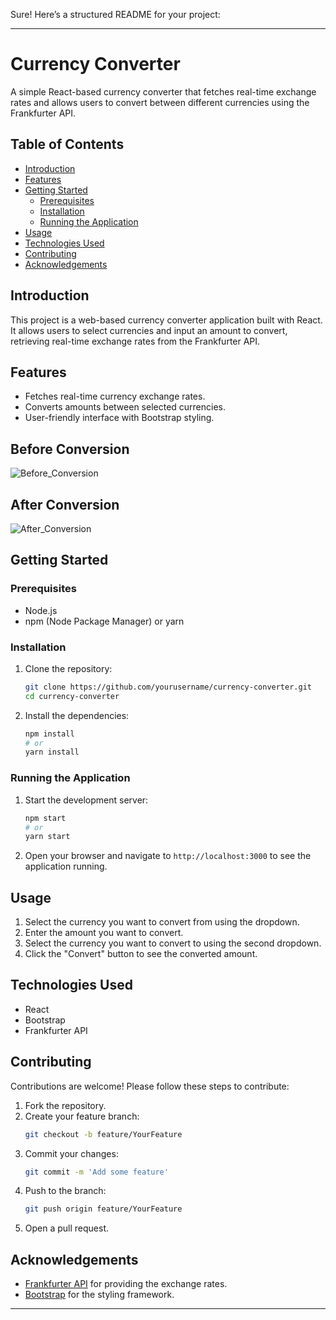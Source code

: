 Sure! Here’s a structured README for your project:

---

# Currency Converter

A simple React-based currency converter that fetches real-time exchange rates and allows users to convert between different currencies using the Frankfurter API.

## Table of Contents

- [Introduction](#introduction)
- [Features](#features)
- [Getting Started](#getting-started)
  - [Prerequisites](#prerequisites)
  - [Installation](#installation)
  - [Running the Application](#running-the-application)
- [Usage](#usage)
- [Technologies Used](#technologies-used)
- [Contributing](#contributing)
- [Acknowledgements](#acknowledgements)

## Introduction

This project is a web-based currency converter application built with React. It allows users to select currencies and input an amount to convert, retrieving real-time exchange rates from the Frankfurter API.

## Features

- Fetches real-time currency exchange rates.
- Converts amounts between selected currencies.
- User-friendly interface with Bootstrap styling.
## Before Conversion



![Before_Conversion](https://github.com/Ashwathama007/Currency-Converter/assets/109978919/360453dc-65a1-415b-917e-ba4c36191e2a)
## After Conversion

![After_Conversion](https://github.com/Ashwathama007/Currency-Converter/assets/109978919/5859e6e5-38dc-4b91-8971-6228c179151f)



## Getting Started

### Prerequisites

- Node.js
- npm (Node Package Manager) or yarn

### Installation

1. Clone the repository:
    ```bash
    git clone https://github.com/yourusername/currency-converter.git
    cd currency-converter
    ```

2. Install the dependencies:
    ```bash
    npm install
    # or
    yarn install
    ```

### Running the Application

1. Start the development server:
    ```bash
    npm start
    # or
    yarn start
    ```

2. Open your browser and navigate to `http://localhost:3000` to see the application running.

## Usage

1. Select the currency you want to convert from using the dropdown.
2. Enter the amount you want to convert.
3. Select the currency you want to convert to using the second dropdown.
4. Click the "Convert" button to see the converted amount.

## Technologies Used

- React
- Bootstrap
- Frankfurter API

## Contributing

Contributions are welcome! Please follow these steps to contribute:

1. Fork the repository.
2. Create your feature branch:
    ```bash
    git checkout -b feature/YourFeature
    ```
3. Commit your changes:
    ```bash
    git commit -m 'Add some feature'
    ```
4. Push to the branch:
    ```bash
    git push origin feature/YourFeature
    ```
5. Open a pull request.

## Acknowledgements

- [Frankfurter API](https://www.frankfurter.app/) for providing the exchange rates.
- [Bootstrap](https://getbootstrap.com/) for the styling framework.

---

